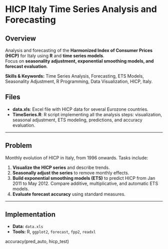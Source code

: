 # HICP Italy Time Series Analysis and Forecasting

## Overview
Analysis and forecasting of the **Harmonized Index of Consumer Prices (HICP)** for Italy using **R** and **time series models**.  
Focus on **seasonality adjustment, exponential smoothing models, and forecast evaluation**.  

**Skills & Keywords:** Time Series Analysis, Forecasting, ETS Models, Seasonality Adjustment, R Programming, Data Visualization, HICP, Italy.

## Files
- **data.xls**: Excel file with HICP data for several Eurozone countries.  
- **TimeSeries.R**: R script implementing all the analysis steps: visualization, seasonal adjustment, ETS modeling, predictions, and accuracy evaluation.

---

## Problem
Monthly evolution of HICP in Italy, from 1996 onwards. Tasks include:  

1. **Visualize the HICP series** and describe trends.  
2. **Seasonally adjust the series** to remove monthly effects.  
3. **Build exponential smoothing models (ETS)** to predict HICP from Jan 2011 to May 2012. Compare additive, multiplicative, and automatic ETS models.  
4. **Evaluate forecast accuracy** using standard measures.

---

## Implementation

- **Data:** `data.xls`  
- **Tools:** R, `ggplot2`, `forecast`, `fpp2`, `readxl`  

accuracy(pred_auto, hicp_test)
  
